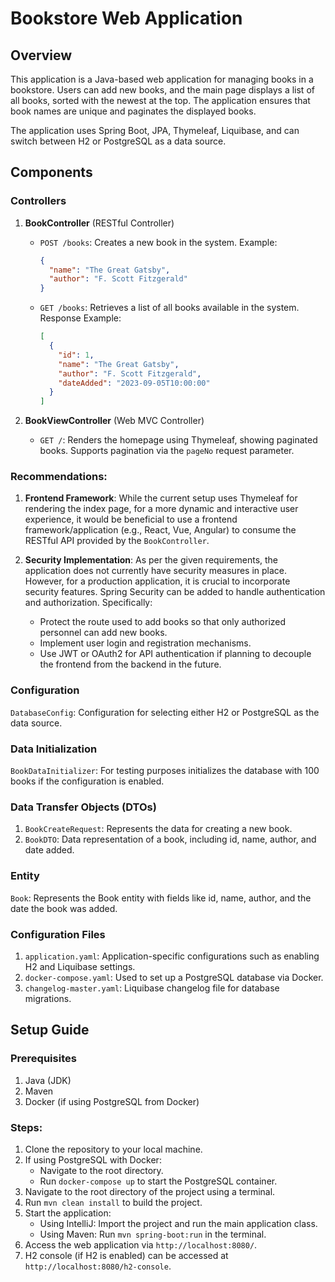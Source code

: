 # Bookstore Web Application

## Overview

This application is a Java-based web application for managing books in a bookstore. Users can add new books, and the main page displays a list of all books, sorted with the newest at the top. The application ensures that book names are unique and paginates the displayed books.

The application uses Spring Boot, JPA, Thymeleaf, Liquibase, and can switch between H2 or PostgreSQL as a data source.

## Components

### Controllers

1. **BookController** (RESTful Controller)
    - `POST /books`: Creates a new book in the system.
      Example:
      ```json
      {
        "name": "The Great Gatsby",
        "author": "F. Scott Fitzgerald"
      }
      ```
    - `GET /books`: Retrieves a list of all books available in the system.
      Response Example:
      ```json
      [
        {
          "id": 1,
          "name": "The Great Gatsby",
          "author": "F. Scott Fitzgerald",
          "dateAdded": "2023-09-05T10:00:00"
        }
      ]
      ```

2. **BookViewController** (Web MVC Controller)
    - `GET /`: Renders the homepage using Thymeleaf, showing paginated books. Supports pagination via the `pageNo` request parameter.

### Recommendations:

1. **Frontend Framework**: While the current setup uses Thymeleaf for rendering the index page, for a more dynamic and interactive user experience, it would be beneficial to use a frontend framework/application (e.g., React, Vue, Angular) to consume the RESTful API provided by the `BookController`.

2. **Security Implementation**: As per the given requirements, the application does not currently have security measures in place. However, for a production application, it is crucial to incorporate security features. Spring Security can be added to handle authentication and authorization. Specifically:
    - Protect the route used to add books so that only authorized personnel can add new books.
    - Implement user login and registration mechanisms.
    - Use JWT or OAuth2 for API authentication if planning to decouple the frontend from the backend in the future.

### Configuration

`DatabaseConfig`: Configuration for selecting either H2 or PostgreSQL as the data source.


### Data Initialization

`BookDataInitializer`: For testing purposes initializes the database with 100 books if the configuration is enabled.

### Data Transfer Objects (DTOs)

1. `BookCreateRequest`: Represents the data for creating a new book.
2. `BookDTO`: Data representation of a book, including id, name, author, and date added.

### Entity

`Book`: Represents the Book entity with fields like id, name, author, and the date the book was added.

### Configuration Files

1. `application.yaml`: Application-specific configurations such as enabling H2 and Liquibase settings.
2. `docker-compose.yaml`: Used to set up a PostgreSQL database via Docker.
3. `changelog-master.yaml`: Liquibase changelog file for database migrations.

## Setup Guide

### Prerequisites

1. Java (JDK)
2. Maven
3. Docker (if using PostgreSQL from Docker)

### Steps:

1. Clone the repository to your local machine.
2. If using PostgreSQL with Docker:
    - Navigate to the root directory.
    - Run `docker-compose up` to start the PostgreSQL container.
3. Navigate to the root directory of the project using a terminal.
4. Run `mvn clean install` to build the project.
5. Start the application:
    - Using IntelliJ: Import the project and run the main application class.
    - Using Maven: Run `mvn spring-boot:run` in the terminal.
6. Access the web application via `http://localhost:8080/`.
7. H2 console (if H2 is enabled) can be accessed at `http://localhost:8080/h2-console`.